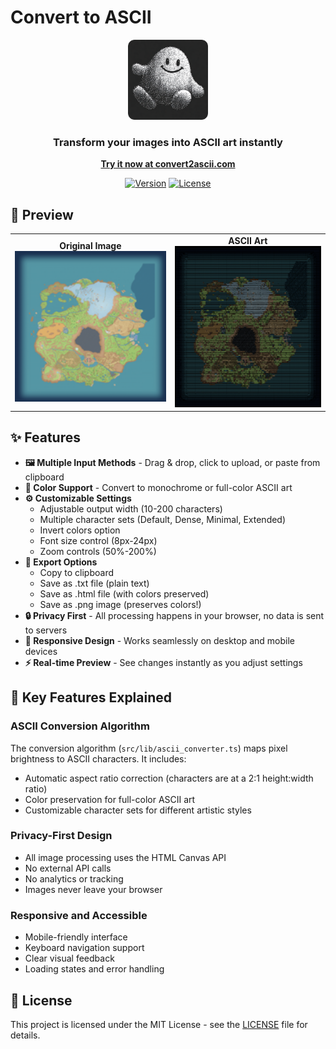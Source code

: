 # Convert to ASCII

<div align="center">
  <img src="public/icon.png" alt="Convert to ASCII Logo" width="128" height="128">
  
  ### Transform your images into ASCII art instantly
  
  [**Try it now at convert2ascii.com**](https://convert2ascii.com/)
  
  [![Version](https://img.shields.io/badge/version-1.0.4-blue.svg)](package.json)
  [![License](https://img.shields.io/badge/license-MIT-green.svg)](LICENSE)
</div>

## 🎨 Preview

<div align="center">
  <table>
    <tr>
      <td align="center">
        <strong>Original Image</strong><br>
        <img src="public/example_original.png" alt="Original" width="400">
      </td>
      <td align="center">
        <strong>ASCII Art</strong><br>
        <img src="public/example_converted.png" alt="Converted to ASCII" width="400">
      </td>
    </tr>
  </table>
  </div>

## ✨ Features

- **🖼️ Multiple Input Methods** - Drag & drop, click to upload, or paste from clipboard
- **🎨 Color Support** - Convert to monochrome or full-color ASCII art
- **⚙️ Customizable Settings**
  - Adjustable output width (10-200 characters)
  - Multiple character sets (Default, Dense, Minimal, Extended)
  - Invert colors option
  - Font size control (8px-24px)
  - Zoom controls (50%-200%)
- **💾 Export Options**
  - Copy to clipboard
  - Save as .txt file (plain text)
  - Save as .html file (with colors preserved)
  - Save as .png image (preserves colors!)
- **🔒 Privacy First** - All processing happens in your browser, no data is sent to servers
- **📱 Responsive Design** - Works seamlessly on desktop and mobile devices
- **⚡ Real-time Preview** - See changes instantly as you adjust settings


## 🎯 Key Features Explained

### ASCII Conversion Algorithm
The conversion algorithm (`src/lib/ascii_converter.ts`) maps pixel brightness to ASCII characters. It includes:
- Automatic aspect ratio correction (characters are at a 2:1 height:width ratio)
- Color preservation for full-color ASCII art
- Customizable character sets for different artistic styles

### Privacy-First Design
- All image processing uses the HTML Canvas API
- No external API calls
- No analytics or tracking
- Images never leave your browser

### Responsive and Accessible
- Mobile-friendly interface
- Keyboard navigation support
- Clear visual feedback
- Loading states and error handling

## 📝 License

This project is licensed under the MIT License - see the [LICENSE](LICENSE) file for details.